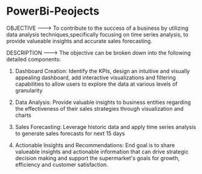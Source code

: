 # PowerBi-Peojects
OBJECTIVE ---> To contribute to the success of a business by utilizing data analysis techniques,specifically focusing on time series analysis, to provide valueable insights and accurate sales forecasting.

DESCRIPTION ---> The objective can be broken down into the following detailed components:

1. Dashboard Creation: Identify the KPIs, design an intuitive and visually appealing dashboard, add interactive visualizations and filtering capabilities to allow users to explore the data at various levels of granularity

2. Data Analysis: Provide valuable insights to business entities regarding the effectiveness of their sales strategies through visualization and charts

3. Sales Forecasting: Leverage historic data and apply time series analysis to generate sales forecasts for next 15 days

4. Actionable Insights and Recommendations: End goal is to share valueable insights and actionable information that can drive strategic decision making and support the supermarket's goals for growth, efficiency and customer satisfaction.



